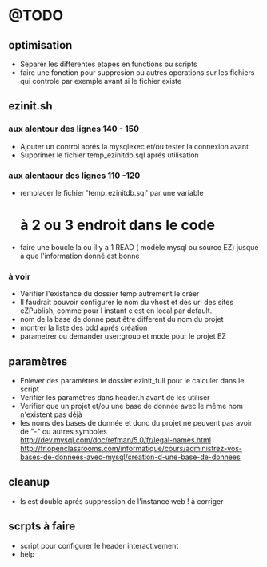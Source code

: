 # @TODO 

## optimisation
* Separer les differentes etapes en functions ou scripts
* faire une fonction pour suppresion ou autres operations sur les fichiers qui controle par exemple avant si le fichier existe

## ezinit.sh
### aux alentour des lignes 140 - 150
* Ajouter un control aprés la mysqlexec et/ou tester la connexion avant
* Supprimer le fichier temp\_ezinitdb.sql aprés utilisation

### aux alentaour des lignes 110 -120
* remplacer le fichier 'temp\_ezinitdb.sql' par une variable
    # à 2 ou 3 endroit dans le code
* faire une boucle la ou il y a 1 READ ( modèle mysql ou source EZ) jusque à que l'information donné est bonne

### à voir
* Verifier l'existance du dossier temp autrement le créer
* Il faudrait pouvoir configurer le nom du vhost et des url des sites eZPublish, comme pour l instant c est en local par default.
* nom de la base de donné peut être different du nom du projet
* montrer la liste des bdd aprés création
* parametrer ou demander user:group et mode pour le projet EZ

## paramètres
* Enlever des paramètres le dossier ezinit\_full pour le calculer dans le script
* Verifier les paramètres dans header.h avant de les utiliser
* Verifier que un projet et/ou une base de donnée avec le même nom n'existent pas déjà
* les noms des bases de donnée et donc du projet ne peuvent pas avoir de "-" ou autres symboles
  http://dev.mysql.com/doc/refman/5.0/fr/legal-names.html
  http://fr.openclassrooms.com/informatique/cours/administrez-vos-bases-de-donnees-avec-mysql/creation-d-une-base-de-donnees

## cleanup
* ls est double aprés suppression de l'instance web ! à corriger

## scrpts à faire
* script pour configurer le header interactivement
* help

